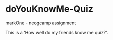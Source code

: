 # doYouKnowMe-Quiz
markOne - neogcamp assignment

This is a 'How well do my friends know me quiz?'.

